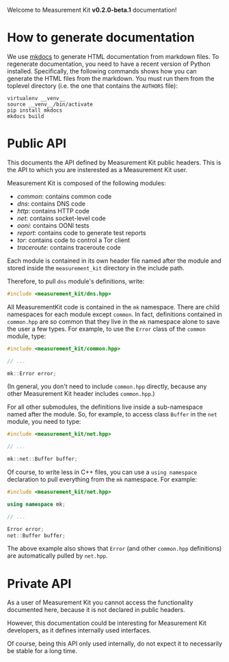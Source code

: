 Welcome to Measurement Kit **v0.2.0-beta.1** documentation!

# How to generate documentation

We use [mkdocs](http://www.mkdocs.org/) to generate HTML documentation
from markdown files. To regenerate documentation, you need to have a
recent version of Python installed. Specifically, the following commands
shows how you can generate the HTML files from the markdown. You must
run them from the toplevel directory (i.e. the one that contains the
`AUTHORS` file):

```
virtualenv __venv__
source __venv__/bin/activate
pip install mkdocs
mkdocs build
```

# Public API

This documents the API defined by Measurement Kit public headers. This is
the API to which you are insterested as a Measurement Kit user.

Measurement Kit is composed of the following modules:

- *common*: contains common code
- *dns*: contains DNS code
- *http*: contains HTTP code
- *net*: contains socket-level code
- *ooni*: contains OONI tests
- *report*: contains code to generate test reports
- *tor*: contains code to control a Tor client
- *traceroute*: contains traceroute code

Each module is contained in its own header file named after the module and
stored inside the `measurement_kit` directory in the include path.

Therefore, to pull `dns` module's definitions, write:

```C++
#include <measurement_kit/dns.hpp>
```

All MeasurementKit code is contained in the `mk` namespace. There are
child namespaces for each module except `common`. In fact, definitions
contained in `common.hpp` are so common that they live in the `mk`
namespace alone to save the user a few types. For example, to use the
`Error` class of the `common` module, type:

```C++
#include <measurement_kit/common.hpp>

// ...

mk::Error error;
```

(In general, you don't need to include `common.hpp` directly, because any
other Measurement Kit header includes `common.hpp`.)

For all other submodules, the definitions live inside a sub-namespace
named after the module. So, for example, to access class `Buffer` in
the `net` module, you need to type:

```C++
#include <measurement_kit/net.hpp>

// ...

mk::net::Buffer buffer;
```

Of course, to write less in C++ files, you can use a `using namespace`
declaration to pull everything from the `mk` namespace. For example:

```C++
#include <measurement_kit/net.hpp>

using namespace mk;

// ...

Error error;
net::Buffer buffer;
```

The above example also shows that `Error` (and other `common.hpp` definitions)
are automatically pulled by `net.hpp`.

# Private API

As a user of Measurement Kit you cannot access the functionality
documented here, because it is not declared in public headers.

However, this documentation could be interesting for Measurement Kit
developers, as it defines internally used interfaces.

Of course, being this API only used internally, do not expect it
to necessarily be stable for a long time.
